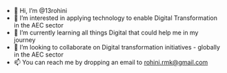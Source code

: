 - 👋 Hi, I’m @13rohini
- 👀 I’m interested in applying technology to enable Digital Transformation in the AEC sector
- 🌱 I’m currently learning all things Digital that could help me in my journey
- 💞️ I’m looking to collaborate on Digital transformation initiatives - globally in the AEC sector
- 📫 You can reach me by dropping an email to rohini.rmk@gmail.com

<!---
13rohini/13rohini is a ✨ special ✨ repository because its `README.md` (this file) appears on your GitHub profile.
You can click the Preview link to take a look at your changes.
--->
